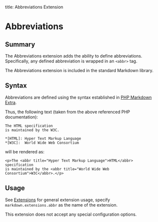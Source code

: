 title: Abbreviations Extension

Abbreviations
=============

Summary
-------

The Abbreviations extension adds the ability to define abbreviations. 
Specifically, any defined abbreviation is wrapped in  an `<abbr>` tag.

The Abbreviations extension is included in the standard Markdown library.

Syntax
------

Abbreviations are defined using the syntax established in 
[PHP Markdown Extra][php].

[php]: http://www.michelf.com/projects/php-markdown/extra/#abbr

Thus, the following text (taken from the above referenced PHP documentation):

    The HTML specification 
    is maintained by the W3C.
        
    *[HTML]: Hyper Text Markup Language
    *[W3C]:  World Wide Web Consortium

will be rendered as:

    <p>The <abbr title="Hyper Text Markup Language">HTML</abbr> specification 
    is maintained by the <abbr title="World Wide Web Consortium">W3C</abbr>.</p>

Usage
-----

See [Extensions](index.md) for general extension usage, specify `markdown.extensions.abbr`
as the name of the extension.

This extension does not accept any special configuration options.
